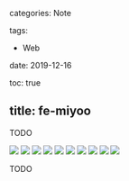 categories: Note

tags:

- Web

date: 2019-12-16

toc: true

title: fe-miyoo
---

TODO

<!--more-->

![](https://ewind.us/images/miyoo/compile-kernel.jpg)
![](https://ewind.us/images/miyoo/connect.jpg)
![](https://ewind.us/images/miyoo/debugger.jpg)
![](https://ewind.us/images/miyoo/drilled.jpg)
![](https://ewind.us/images/miyoo/intro.jpg)
![](https://ewind.us/images/miyoo/login.jpg)
![](https://ewind.us/images/miyoo/ported.jpg)
![](https://ewind.us/images/miyoo/sdl.jpg)
![](https://ewind.us/images/miyoo/teardown-1.jpg)
![](https://ewind.us/images/miyoo/teardown-2.jpg)

TODO
